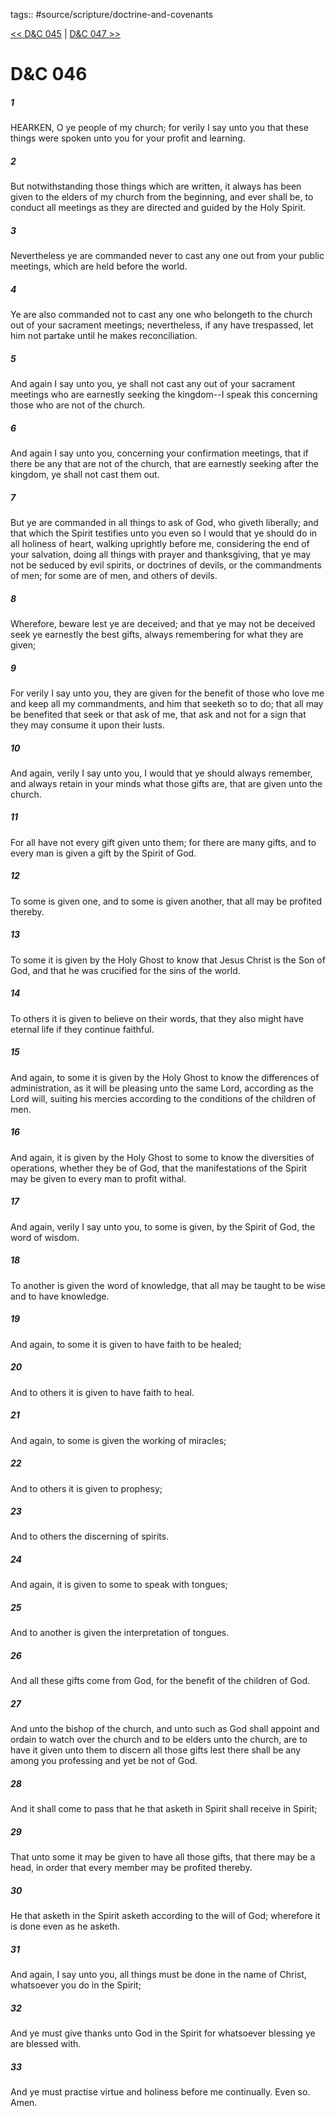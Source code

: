 tags:: #source/scripture/doctrine-and-covenants

[<< D&C 045](/Doctrine_and_Covenants/D&C_045.md) | [D&C 047 >>](/Doctrine_and_Covenants/D&C_047.md)

# D&C 046

##### 1

HEARKEN, O ye people of my church; for verily I say unto you that these things were spoken unto you for your profit and learning.

##### 2

But notwithstanding those things which are written, it always has been given to the elders of my church from the beginning, and ever shall be, to conduct all meetings as they are directed and guided by the Holy Spirit.

##### 3

Nevertheless ye are commanded never to cast any one out from your public meetings, which are held before the world.

##### 4

Ye are also commanded not to cast any one who belongeth to the church out of your sacrament meetings; nevertheless, if any have trespassed, let him not partake until he makes reconciliation.

##### 5

And again I say unto you, ye shall not cast any out of your sacrament meetings who are earnestly seeking the kingdom--I speak this concerning those who are not of the church.

##### 6

And again I say unto you, concerning your confirmation meetings, that if there be any that are not of the church, that are earnestly seeking after the kingdom, ye shall not cast them out.

##### 7

But ye are commanded in all things to ask of God, who giveth liberally; and that which the Spirit testifies unto you even so I would that ye should do in all holiness of heart, walking uprightly before me, considering the end of your salvation, doing all things with prayer and thanksgiving, that ye may not be seduced by evil spirits, or doctrines of devils, or the commandments of men; for some are of men, and others of devils.

##### 8

Wherefore, beware lest ye are deceived; and that ye may not be deceived seek ye earnestly the best gifts, always remembering for what they are given;

##### 9

For verily I say unto you, they are given for the benefit of those who love me and keep all my commandments, and him that seeketh so to do; that all may be benefited that seek or that ask of me, that ask and not for a sign that they may consume it upon their lusts.

##### 10

And again, verily I say unto you, I would that ye should always remember, and always retain in your minds what those gifts are, that are given unto the church.

##### 11

For all have not every gift given unto them; for there are many gifts, and to every man is given a gift by the Spirit of God.

##### 12

To some is given one, and to some is given another, that all may be profited thereby.

##### 13

To some it is given by the Holy Ghost to know that Jesus Christ is the Son of God, and that he was crucified for the sins of the world.

##### 14

To others it is given to believe on their words, that they also might have eternal life if they continue faithful.

##### 15

And again, to some it is given by the Holy Ghost to know the differences of administration, as it will be pleasing unto the same Lord, according as the Lord will, suiting his mercies according to the conditions of the children of men.

##### 16

And again, it is given by the Holy Ghost to some to know the diversities of operations, whether they be of God, that the manifestations of the Spirit may be given to every man to profit withal.

##### 17

And again, verily I say unto you, to some is given, by the Spirit of God, the word of wisdom.

##### 18

To another is given the word of knowledge, that all may be taught to be wise and to have knowledge.

##### 19

And again, to some it is given to have faith to be healed;

##### 20

And to others it is given to have faith to heal.

##### 21

And again, to some is given the working of miracles;

##### 22

And to others it is given to prophesy;

##### 23

And to others the discerning of spirits.

##### 24

And again, it is given to some to speak with tongues;

##### 25

And to another is given the interpretation of tongues.

##### 26

And all these gifts come from God, for the benefit of the children of God.

##### 27

And unto the bishop of the church, and unto such as God shall appoint and ordain to watch over the church and to be elders unto the church, are to have it given unto them to discern all those gifts lest there shall be any among you professing and yet be not of God.

##### 28

And it shall come to pass that he that asketh in Spirit shall receive in Spirit;

##### 29

That unto some it may be given to have all those gifts, that there may be a head, in order that every member may be profited thereby.

##### 30

He that asketh in the Spirit asketh according to the will of God; wherefore it is done even as he asketh.

##### 31

And again, I say unto you, all things must be done in the name of Christ, whatsoever you do in the Spirit;

##### 32

And ye must give thanks unto God in the Spirit for whatsoever blessing ye are blessed with.

##### 33

And ye must practise virtue and holiness before me continually. Even so. Amen.
